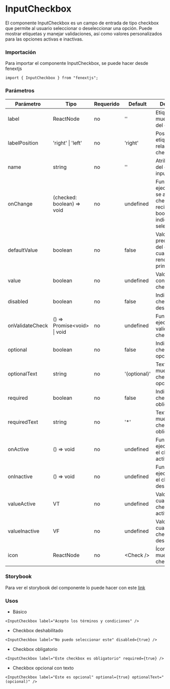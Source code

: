 # InputCheckbox

El componente InputCheckbox es un campo de entrada de tipo checkbox que permite al usuario seleccionar o deseleccionar una opción. Puede mostrar etiquetas y manejar validaciones, así como valores personalizados para las opciones activas e inactivas.

### Importación

Para importar el componente InputCheckbox, se puede hacer desde fenextjs

```tsx copy
import { InputCheckbox } from "fenextjs";
```

### Parámetros

| Parámetro | Tipo | Requerido | Default | Descripcion |
| --------- | ---- | --------- | ------- | ----------- |
| label | ReactNode | no | '' | Etiqueta que se muestra al lado del checkbox. |
| labelPosition | 'right' \| 'left' | no | 'right' | Posición de la etiqueta en relación con el checkbox. |
| name | string | no | '' | Atributo name del elemento input checkbox. |
| onChange | (checked: boolean) =\> void | no | undefined | Función que se ejecuta cuando se alterna el checkbox, recibe un valor booleano que indica si está seleccionado. |
| defaultValue | boolean | no | false | Valor predeterminado del checkbox cuando se renderiza por primera vez. |
| value | boolean | no | undefined | Valor controlado del checkbox. |
| disabled | boolean | no | false | Indica si el checkbox está deshabilitado. |
| onValidateCheck | () =\> Promise\<void\> \| void | no | undefined | Función que se ejecuta para validar el checkbox. |
| optional | boolean | no | false | Indica si el checkbox es opcional. |
| optionalText | string | no | '(optional)' | Texto que se muestra si el checkbox es opcional. |
| required | boolean | no | false | Indica si el checkbox es obligatorio. |
| requiredText | string | no | '*' | Texto que se muestra si el checkbox es obligatorio. |
| onActive | () =\> void | no | undefined | Función que se ejecuta cuando el checkbox se activa. |
| onInactive | () =\> void | no | undefined | Función que se ejecuta cuando el checkbox se desactiva. |
| valueActive | VT | no | undefined | Valor a pasar cuando el checkbox se activa. |
| valueInactive | VF | no | undefined | Valor a pasar cuando el checkbox se desactiva. |
| icon | ReactNode | no | \<Check /\> | Ícono que se muestra junto al checkbox. |

### Storybook

Para ver el storybook del componente lo puede hacer con este [link](https://fenextjs-component-storybook.vercel.app/?path=/story/input-inputcheckbox--index)

### Usos

- Básico

```tsx copy
<InputCheckbox label="Acepto los términos y condiciones" />
```

- Checkbox deshabilitado

```tsx copy
<InputCheckbox label="No puedo seleccionar este" disabled={true} />
```

- Checkbox obligatorio

```tsx copy
<InputCheckbox label="Este checkbox es obligatorio" required={true} />
```

- Checkbox opcional con texto

```tsx copy
<InputCheckbox label="Este es opcional" optional={true} optionalText="(opcional)" />
```

